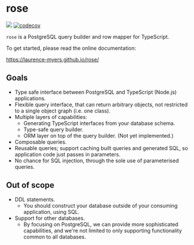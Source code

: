 # rose

![](https://github.com/laurence-myers/rose/workflows/Rose%20CI/badge.svg)
[![codecov](https://codecov.io/gh/laurence-myers/rose/branch/master/graph/badge.svg)](https://codecov.io/gh/laurence-myers/rose)

`rose` is a PostgreSQL query builder and row mapper for TypeScript.

To get started, please read the online documentation:

https://laurence-myers.github.io/rose/

## Goals

- Type safe interface between PostgreSQL and TypeScript (Node.js) applications. 
- Flexible query interface, that can return arbitrary objects, not restricted to a single object graph (i.e. one class).
- Multiple layers of capabilities:
    - Generating TypeScript interfaces from your database schema.
    - Type-safe query builder.
    - ORM layer on top of the query builder. (Not yet implemented.)
- Composable queries.
- Reusable queries; support caching built queries and generated SQL, so application code just passes in parameters.
- No chance for SQL injection, through the sole use of parameterised queries.  

## Out of scope

- DDL statements.
    - You should construct your database outside of your consuming application, using SQL.
- Support for other databases.
    - By focusing on PostgreSQL, we can provide more sophisticated capabilities, and we're not limited to only supporting
    functionality common to all databases.
